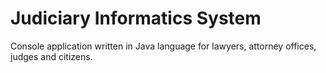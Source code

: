 # Judiciary Informatics System

Console application written in Java language for lawyers, attorney offices, judges and citizens.

